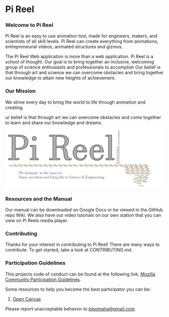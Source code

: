 # Pi Reel

### Welcome to Pi Reel
  Pi Reel is an easy to use animation tool, made for engineers, makers, and scientists of all skill levels. Pi Reel can create everything from animations, entrepreneurial videos, animated structures and gizmos.  


  The Pi Reel Web application is more than a web application. Pi Reel is a school of thought. Our goal is to bring together an inclusive, welcoming group of science enthusiasts and professionals to accomplish
Our belief is that through art and science we can overcome obstacles and bring together our knowledge to attain new heights of achievement.

### Our Mission   
  We strive every day to bring the world to life through animation and creating.

  ur belief is that through art we can overcome obstacles and come together to learn and share our knowledge and dreams.  

![Pi Reel Logo](img/pireel.png)    

### Resources and the Manual  
  Our manual can be downloaded on Google Docs or be viewed in the GitHub repo Wiki. We also have our video tutorials on our own station that you can view on Pi Reels media player.  

### Contributing   
  Thanks for your interest in contributing to Pi Reel! There are many ways to contribute. To get started, take a look at CONTRIBUTING.md.

### Participation Guidelines  
  This projects code of conduct can be found at the following link, 
  [Mozilla Community Participation Guidelines](https://www.mozilla.org/en-US/about/governance/policies/participation/). 
  
  Some resources to help you become the best participator you can be:  
  1. [Open Canvas](https://mozilla.github.io/open-leadership-training-series/articles/opening-your-project/develop-an-open-project-strategy-with-open-canvas/#introducing-open-canvas)
  
  Please report unacceptable behavior to kipomaha@gmail.com.  


